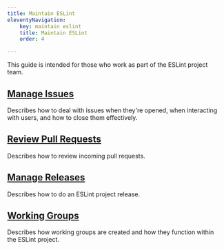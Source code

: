 ```yaml
---
title: Maintain ESLint
eleventyNavigation:
    key: maintain eslint
    title: Maintain ESLint
    order: 4

---
```


This guide is intended for those who work as part of the ESLint project team.

## [Manage Issues](manage-issues)

Describes how to deal with issues when they're opened, when interacting with users, and how to close them effectively.

## [Review Pull Requests](review-pull-requests)

Describes how to review incoming pull requests.

## [Manage Releases](manage-releases)

Describes how to do an ESLint project release.

## [Working Groups](working-groups)

Describes how working groups are created and how they function within the ESLint project.
